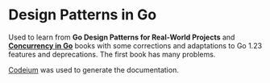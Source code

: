 # Design Patterns in Go

Used to learn from **Go Design Patterns for Real-World Projects** and **[Concurrency in Go](https://www.amazon.com/Concurrency-Go-Tools-Techniques-Developers/dp/1491941197)** books with some corrections and adaptations to Go 1.23 features and deprecations. The first book has many problems.

[Codeium](http://codeium.com) was used to generate the documentation.